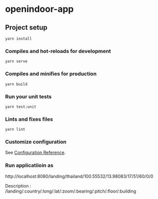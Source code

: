 # openindoor-app

## Project setup
```
yarn install
```

### Compiles and hot-reloads for development
```
yarn serve
```

### Compiles and minifies for production
```
yarn build
```

### Run your unit tests
```
yarn test:unit
```

### Lints and fixes files
```
yarn lint
```

### Customize configuration
See [Configuration Reference](https://cli.vuejs.org/config/).


### Run applicatiioin as
http://localhost:8080/landing/thailand/100.55532/13.98083/17/51/60/0/0        

Description  : /landing/:country/:long/:lat/:zoom/:bearing/:pitch/:floor/:building
